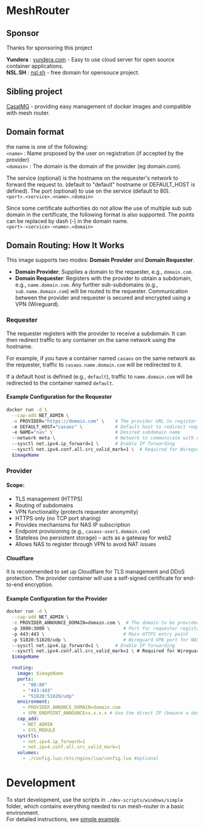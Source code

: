 # MeshRouter

## Sponsor
Thanks for sponsoring this project

**Yundera** : [yundera.com](https://yundera.com) - Easy to use cloud server for open source container applications.  
**NSL.SH** : [nsl.sh](https://nsl.sh) - free domain for opensouce project.

## Sibling project
[CasaIMG](https://github.com/worph/casa-img) - providing easy management of docker images and compatible with mesh router.

## Domain format
the name is one of the following:  
`<name>` : Name proposed by the user on registration (if accepted by the provider)  
`<domain>` : The domain is the domain of the provider (eg domain.com).  

The service (optional) is the hostname on the requester's network to forward the request to. (default to "default" hostname or DEFAULT_HOST is defined).
The port (optional) to use on the service (default to 80).  
`<port>.<service>.<name>.<domain>`

Since some certificate authorities do not allow the use of multiple sub sub domain in the certificate, the following format is also supported.
The points can be replaced by dash (-) in the domain name.  
`<port>-<service>-<name>.<domain>`

## Domain Routing: How It Works

This image supports two modes: **Domain Provider** and **Domain Requester**.

- **Domain Provider**: Supplies a domain to the requester, e.g., `domain.com`.
- **Domain Requester**: Registers with the provider to obtain a subdomain, e.g., `name.domain.com`. Any further sub-subdomains (e.g., `sub.name.domain.com`) will be routed to the requester. Communication between the provider and requester is secured and encrypted using a VPN (Wireguard).

### Requester

The requester registers with the provider to receive a subdomain. It can then redirect traffic to any container on the same network using the hostname.

For example, if you have a container named `casaos` on the same network as the requester, traffic to `casaos.name.domain.com` will be redirected to it.

If a default host is defined (e.g., `default`), traffic to `name.domain.com` will be redirected to the container named `default`.

#### Example Configuration for the Requester

```sh
docker run -d \
  --cap-add NET_ADMIN \
  -e PROVIDER="https://domain.com" \    # The provider URL to register with
  -e DEFAULT_HOST="casaos" \            # Default host to redirect requests from name.domain.com
  -e NAME="nas" \                       # Desired subdomain name
  --network meta \                      # Network to communicate with other containers
  --sysctl net.ipv4.ip_forward=1 \      # Enable IP forwarding
  --sysctl net.ipv4.conf.all.src_valid_mark=1 \  # Required for Wireguard
  $imageName
```

### Provider

#### Scope:

- TLS management (HTTPS)
- Routing of subdomains
- VPN functionality (protects requester anonymity)
- HTTPS only (no TCP port sharing)
- Provides mechanisms for NAS IP subscription
- Endpoint provisioning (e.g., `casaos-user1.domain.com`)
- Stateless (no persistent storage) – acts as a gateway for web2
- Allows NAS to register through VPN to avoid NAT issues

#### Cloudflare

It is recommended to set up Cloudflare for TLS management and DDoS protection. The provider container will use a self-signed certificate for end-to-end encryption.

#### Example Configuration for the Provider

```sh
docker run -d \
  --cap-add NET_ADMIN \
  -e PROVIDER_ANNOUNCE_DOMAIN=domain.com \  # The domain to be provided
  -p 3000:3000 \                           # Port for requester registration
  -p 443:443 \                             # Main HTTPS entry point
  -p 51820:51820/udp \                     # Wireguard VPN port for NAS tunnels
  --sysctl net.ipv4.ip_forward=1 \      # Enable IP forwarding
  --sysctl net.ipv4.conf.all.src_valid_mark=1 \ # Required for Wireguard
  $imageName
```
```yml
  routing:
    image: $imageName
    ports:
      - "80:80"
      - "443:443"
      - "51820:51820/udp"
    environment:
      - PROVIDER_ANNONCE_DOMAIN=domain.com
      - VPN_ENDPOINT_ANNOUNCE=x.x.x.x # Use the direct IP (beware a domain behind cloudflare will not work)
    cap_add:
      - NET_ADMIN
      - SYS_MODULE
    sysctls:
      - net.ipv4.ip_forward=1
      - net.ipv4.conf.all.src_valid_mark=1
    volumes:
      - ./config.lua:/etc/nginx/lua/config.lua #optional
```

# Development

To start development, use the scripts in `./dev-scripts/windows/simple` folder, 
which contains everything needed to run mesh-router in a basic environment.  
For detailed instructions, see [simple example](dev-scripts/windows/simple/readme.md).